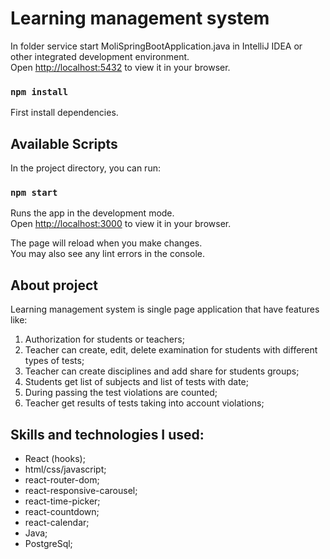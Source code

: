 # Learning management system

In folder service start MoliSpringBootApplication.java in IntelliJ IDEA or other integrated development environment. \
Open [http://localhost:5432](http://localhost:5432) to view it in your browser.

### `npm install`

First install dependencies.

## Available Scripts

In the project directory, you can run:

### `npm start`

Runs the app in the development mode.\
Open [http://localhost:3000](http://localhost:3000) to view it in your browser.

The page will reload when you make changes.\
You may also see any lint errors in the console.

## About project

Learning management system is single page application that have features like:
1. Authorization for students or teachers;
2. Teacher can create, edit, delete examination for students with different types of tests;
3. Teacher can create disciplines and add share for students groups;
4. Students get list of subjects and list of tests with date;
5. During passing the test violations are counted;
6. Teacher get results of tests taking into account violations;

## Skills and technologies I used:

* React (hooks);
* html/css/javascript;
* react-router-dom;
* react-responsive-carousel;
* react-time-picker;
* react-countdown;
* react-calendar;
* Java;
* PostgreSql;
